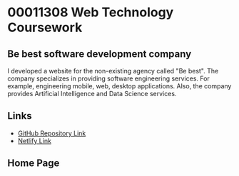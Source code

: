 # 00011308 Web Technology Coursework

## Be best software development company

I developed a website for the non-existing agency called "Be best". The company specializes in providing software engineering services. For example, engineering mobile, web, desktop applications. Also, the company provides Artificial Intelligence and Data Science services.

## Links

-   [GitHub Repository Link](https://awesomeopensource.com/project/elangosundar/awesome-README-templates)
-   [Netlify Link](https://github.com/matiassingers/awesome-readme)

## Home Page
